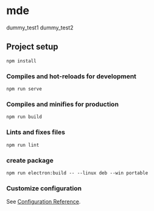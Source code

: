 # mde

dummy_test1
dummy_test2

## Project setup
```
npm install
```

### Compiles and hot-reloads for development
```
npm run serve
```

### Compiles and minifies for production
```
npm run build
```

### Lints and fixes files
```
npm run lint
```

### create package

```
npm run electron:build -- --linux deb --win portable
```

### Customize configuration
See [Configuration Reference](https://cli.vuejs.org/config/).
